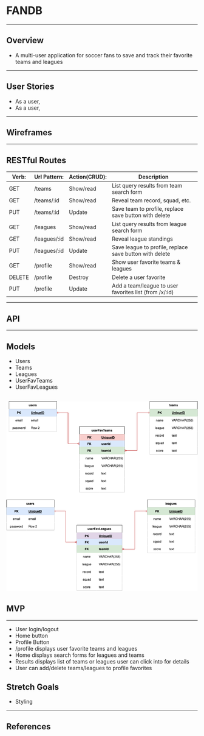 # FANDB
---

## Overview
- A multi-user application for soccer fans to save and track their favorite teams and leagues

---
## User Stories
- As a user, 
- As a user, 

---
## Wireframes


---
## RESTful Routes

| Verb: | Url Pattern: | Action(CRUD): | Description |
| ----- | ------------ | ------------- | -------------------------------------  |
| GET   |   /teams     |  Show/read    | List query results from team search form | 
| GET   |   /teams/:id |  Show/read    | Reveal team record, squad, etc. |
| PUT   |   /teams/:id |  Update       | Save team to profile, replace save button with delete|
| GET   |   /leagues     |  Show/read    | List query results from league search form | 
| GET   |   /leagues/:id |  Show/read    | Reveal league standings |
| PUT   |   /leagues/:id |  Update       | Save league to profile, replace save button with delete|
| GET   |   /profile   |  Show/read    | Show user favorite teams & leagues |
| DELETE|   /profile   |  Destroy      | Delete a user favorite |
| PUT   |   /profile   |  Update       | Add a team/league to user favorites list (from /x/:id) |

---

## API


---

## Models
- Users
- Teams
- Leagues
- UserFavTeams
- UserFavLeagues 

![drawio](fandb.drawio.png)
---

## MVP
---
- User login/logout
- Home button
- Profile Button
- /profile displays user favorite teams and leagues
- Home displays search forms for leagues and teams
- Results displays list of teams or leagues user can click into for details 
- User can add/delete teams/leagues to profile favorites

## Stretch Goals
- Styling
---
## References

